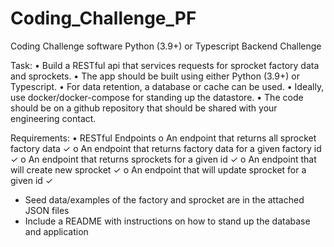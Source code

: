 # Coding_Challenge_PF
Coding Challenge software
Python (3.9+) or Typescript Backend Challenge

Task:
•	Build a RESTful api that services requests for sprocket factory data and sprockets.
•	The app should be built using either Python (3.9+) or Typescript.
•	For data retention, a database or cache can be used.
•	Ideally, use docker/docker-compose for standing up the datastore.
•	The code should be on a github repository that should be shared with your engineering contact.

Requirements:
•	RESTful Endpoints
o	An endpoint that returns all sprocket factory data ✓
o	An endpoint that returns factory data for a given factory id ✓
o	An endpoint that returns sprockets for a given id ✓
o	An endpoint that will create new sprocket ✓
o	An endpoint that will update sprocket for a given id ✓
   -  Seed data/examples of the factory and sprocket are in the attached JSON files
   -  Include a README with instructions on how to stand up the database and application

